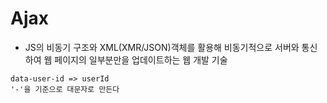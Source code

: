 # Ajax
- JS의 비동기 구조와 XML(XMR/JSON)객체를 활용해 비동기적으로 서버와 통신하여 웹 페이지의 일부분만을 업데이트하는 웹 개발 기술
```
data-user-id => userId
'-'을 기준으로 대문자로 만든다
```